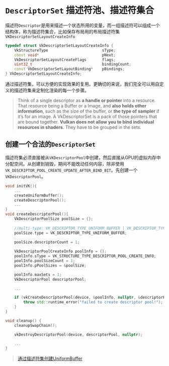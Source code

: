 # `DescriptorSet` 描述符池、描述符集合

描述符`Descriptor`是用来描述一个状态所用的变量，而一组描述符可以组成一个结构体，称为描述符集合，比如保存布局用的布局描述符集`VKDescriptorSetLayoutCreateInfo`

```cxx
typedef struct VkDescriptorSetLayoutCreateInfo {
    VkStructureType                        sType;
    const void*                            pNext;
    VkDescriptorSetLayoutCreateFlags       flags;
    uint32_t                               bindingCount;
    const VkDescriptorSetLayoutBinding*    pBindings;
} VkDescriptorSetLayoutCreateInfo;
```

通过描述符集，可以方便的实现效果的复用。更确切的来说，我们完全可以用自定义的描述符集来定制化渲染的每一个步骤。

> Think of a single descriptor as **a handle or pointer** into a resource. That resource being a Buffer or a Image, and **also holds other information**, such as the size of the buffer, or **the type of sampler** if it’s for an image. A VkDescriptorSet is a pack of those pointers that are bound together. **Vulkan does not allow you to bind individual resources in shaders**. They have to be grouped in the sets. 

## 创建一个合法的`DescriptorSet`

描述符集必须直接被从`VKDescriptorPool`中创建，然后直接从GPU的虚拟内存中分配空间。从创建到销毁，期间不能改动任何内容，除非使用`VK_DESCRIPTOR_POOL_CREATE_UPDATE_AFTER_BIND_BIT`。先创建一个`VKDescriptorPool`。

```cxx
void initVK(){
    ...
    createUniformBuffer();
    createDescriptorPool();
    ...
}
void createDescriptorPool(){
    VkDescriptorPoolSize poolSize = {};
    
    //multi-type: VK_DESCRIPTOR_TYPE_UNIFORM_BUFFER | VK_DESCRIPTOR_TYPE_X?
    poolSize.type = VK_DESCRIPTOR_TYPE_UNIFORM_BUFFER;
    
    poolSize.descriptorCount = 1;

    VkDescriptorPoolCreateInfo poolInfo = {};
    poolInfo.sType = VK_STRUCTURE_TYPE_DESCRIPTOR_POOL_CREATE_INFO;
    poolInfo.poolSizeCount = 1;
    poolInfo.pPoolSizes = &poolSize;

    poolInfo.maxSets = 1;
    VkDescriptorPool descriptorPool;

    ...

    if (vkCreateDescriptorPool(device, &poolInfo, nullptr, &descriptorPool) != VK_SUCCESS) {
        throw std::runtime_error("failed to create descriptor pool!");
    }
}

void cleanup() {
    cleanupSwapChain();

    vkDestroyDescriptorPool(device, descriptorPool, nullptr);

    ...
}

```
> [通过描述符集创建UniformBuffer](https://geek-docs.com/vulkan/vulkan-tutorial/vulkan-descriptor-pool-and-sets.html)



